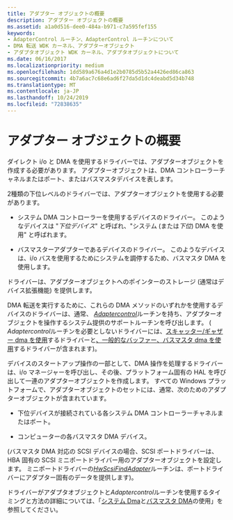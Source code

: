 ```yaml
---
title: アダプター オブジェクトの概要
description: アダプター オブジェクトの概要
ms.assetid: a1a0d516-dee0-484a-b971-c7a595fef155
keywords:
- AdapterControl ルーチン、AdapterControl ルーチンについて
- DMA 転送 WDK カーネル、アダプターオブジェクト
- アダプタオブジェクト WDK カーネル、アダプタオブジェクトについて
ms.date: 06/16/2017
ms.localizationpriority: medium
ms.openlocfilehash: 1dd589a676a4d1e2b0785d5b52a4426ed86ca863
ms.sourcegitcommit: 4b7a6ac7c68e6ad6f27da5d1dc4deabd5d34b748
ms.translationtype: MT
ms.contentlocale: ja-JP
ms.lasthandoff: 10/24/2019
ms.locfileid: "72838635"
---
```

# <a name="introduction-to-adapter-objects"></a>アダプター オブジェクトの概要





ダイレクト i/o と DMA を使用するドライバーでは、アダプターオブジェクトを作成する必要があります。 アダプターオブジェクトは、DMA コントローラーチャネルまたはポート、またはバスマスタデバイスを表します。

2種類の下位レベルのドライバーでは、アダプターオブジェクトを使用する必要があります。

-   システム DMA コントローラーを使用するデバイスのドライバー。 このようなデバイスは "*下位デバイス*" と呼ばれ、"システム (または*下位*) DMA を使用" と呼ばれます。

-   バスマスターアダプターであるデバイスのドライバー。 このようなデバイスは、i/o バスを使用するためにシステムを調停するため、バスマスタ DMA を使用します。

ドライバーは、アダプターオブジェクトへのポインターのストレージ (通常はデバイス拡張機能) を提供します。

DMA 転送を実行するために、これらの DMA メソッドのいずれかを使用するデバイスのドライバーは、通常、 [*Adaptercontrol*](https://docs.microsoft.com/windows-hardware/drivers/ddi/wdm/nc-wdm-driver_control)ルーチンを持ち、アダプターオブジェクトを操作するシステム提供のサポートルーチンを呼び出します。 ( *Adaptercontrol*ルーチンを必要としないドライバーには、[スキャッター/ギャザー dma を使用](using-scatter-gather-dma.md)するドライバーと[、一般的なバッファー、バスマスタ dma を使用](using-common-buffer-bus-master-dma.md)するドライバーが含まれます)。

デバイスのスタートアップ操作の一部として、DMA 操作を処理するドライバーは、i/o マネージャーを呼び出し、その後、プラットフォーム固有の HAL を呼び出して一連のアダプターオブジェクトを作成します。 すべての Windows プラットフォームで、アダプターオブジェクトのセットには、通常、次のためのアダプターオブジェクトが含まれています。

-   下位デバイスが接続されている各システム DMA コントローラーチャネルまたはポート。

-   コンピューターの各バスマスタ DMA デバイス。

(バスマスタ DMA 対応の SCSI デバイスの場合、SCSI ポートドライバーは、HBA 固有の SCSI ミニポートドライバー用のアダプターオブジェクトを設定します。 ミニポートドライバーの[*HwScsiFindAdapter*](https://docs.microsoft.com/previous-versions/windows/hardware/drivers/ff557300(v=vs.85))ルーチンは、ポートドライバーにアダプター固有のデータを提供します)。

ドライバーがアダプタオブジェクトと*Adaptercontrol*ルーチンを使用するタイミングと方法の詳細については、「[システム Dma](using-system-dma.md)と[バスマスタ DMA](using-bus-master-dma.md)の使用」を参照してください。

 

 




